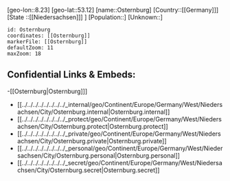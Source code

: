 ﻿---
location: [53.12,8.23]
mapzoom: [7,12] 
mapmarker: city 
type: City
tags:
- geo/City


SpocWebEntityId: 33173
isDeleted: false
confidential: public

---
[geo-lon::8.23]
[geo-lat::53.12]
[name::Osternburg]
[Country::[[Germany]]]
[State ::[[Niedersachsen]]] ]
[Population::]
[Unknown::]


```leaflet
id: Osternburg
coordinates: [[Osternburg]]
markerFile: [[Osternburg]]
defaultZoom: 11 
maxZoom: 18
```


## Confidential Links & Embeds: 
-[[Osternburg|Osternburg]]] 
- [[../../../../../../../../_internal/geo/Continent/Europe/Germany/West/Niedersachsen/City/Osternburg.internal|Osternburg.internal]] 
- [[../../../../../../../../_protect/geo/Continent/Europe/Germany/West/Niedersachsen/City/Osternburg.protect|Osternburg.protect]] 
- [[../../../../../../../../_private/geo/Continent/Europe/Germany/West/Niedersachsen/City/Osternburg.private|Osternburg.private]] 
- [[../../../../../../../../_personal/geo/Continent/Europe/Germany/West/Niedersachsen/City/Osternburg.personal|Osternburg.personal]] 
- [[../../../../../../../../_secret/geo/Continent/Europe/Germany/West/Niedersachsen/City/Osternburg.secret|Osternburg.secret]] 
